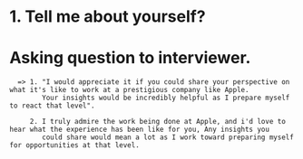 # 1. Tell me about yourself?



# Asking question to interviewer.
      => 1. "I would appreciate it if you could share your perspective on what it's like to work at a prestigious company like Apple.
            Your insights would be incredibly helpful as I prepare myself to react that level".

         2. I truly admire the work being done at Apple, and i'd love to hear what the experience has been like for you, Any insights you 
            could share would mean a lot as I work toward preparing myself for opportunities at that level.
            

